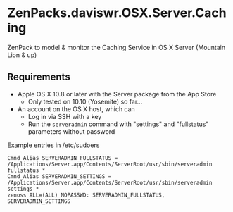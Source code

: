 # ZenPacks.daviswr.OSX.Server.Caching

ZenPack to model & monitor the Caching Service in OS X Server (Mountain Lion & up)

## Requirements

* Apple OS X 10.8 or later with the Server package from the App Store
  * Only tested on 10.10 (Yosemite) so far...
* An account on the OS X host, which can
  * Log in via SSH with a key
  * Run the `serveradmin` command with "settings" and "fullstatus" parameters without password

Example entries in /etc/sudoers

```
Cmnd_Alias SERVERADMIN_FULLSTATUS = /Applications/Server.app/Contents/ServerRoot/usr/sbin/serveradmin fullstatus *
Cmnd_Alias SERVERADMIN_SETTINGS = /Applications/Server.app/Contents/ServerRoot/usr/sbin/serveradmin settings *
zenoss ALL=(ALL) NOPASSWD: SERVERADMIN_FULLSTATUS, SERVERADMIN_SETTINGS
```
